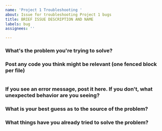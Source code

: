```yaml
---
name: 'Project 1 Troubleshooting '
about: Issue for troubleshooting Project 1 bugs
title: BRIEF ISSUE DESCRIPTION AND NAME
labels: bug
assignees: ''

---
```


### What's the problem you're trying to solve?


### Post any code you think might be relevant (one fenced block per file)
```
```

### If you see an error message, post it here. If you don't, what unexpected behavior are you seeing?


### What is your best guess as to the source of the problem?


### What things have you already tried to solve the problem?
